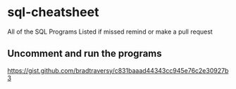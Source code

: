 # sql-cheatsheet
All of the SQL Programs Listed if missed remind or make a pull request

## Uncomment and run the programs

<a href="https://gist.github.com/bradtraversy/c831baaad44343cc945e76c2e30927b3" target="_blank" rel="noreferrer noopener">https://gist.github.com/bradtraversy/c831baaad44343cc945e76c2e30927b3</a>



